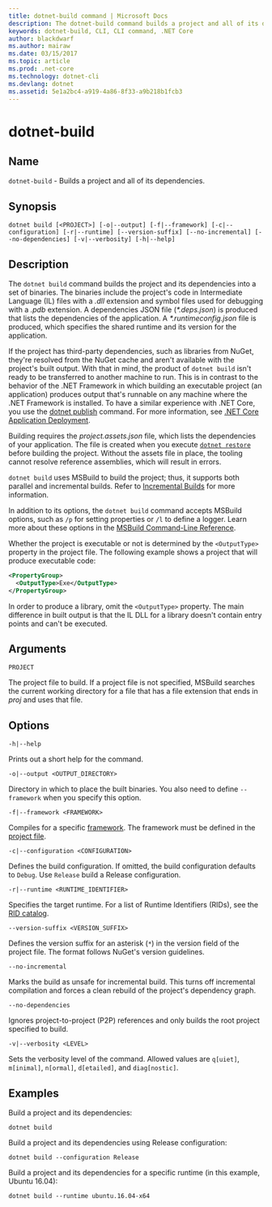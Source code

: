 ```yaml
---
title: dotnet-build command | Microsoft Docs
description: The dotnet-build command builds a project and all of its dependencies. 
keywords: dotnet-build, CLI, CLI command, .NET Core
author: blackdwarf
ms.author: mairaw
ms.date: 03/15/2017
ms.topic: article
ms.prod: .net-core
ms.technology: dotnet-cli
ms.devlang: dotnet
ms.assetid: 5e1a2bc4-a919-4a86-8f33-a9b218b1fcb3
---
```


# dotnet-build

## Name

`dotnet-build` - Builds a project and all of its dependencies.

## Synopsis

`dotnet build [<PROJECT>] [-o|--output] [-f|--framework] [-c|--configuration] [-r|--runtime] [--version-suffix] [--no-incremental] [--no-dependencies] [-v|--verbosity] [-h|--help]`

## Description

The `dotnet build` command builds the project and its dependencies into a set of binaries. The binaries include the project's code in Intermediate Language (IL) files with a *.dll* extension and symbol files used for debugging with a *.pdb* extension. A dependencies JSON file (*\*.deps.json*) is produced that lists the dependencies of the application. A *\*.runtimeconfig.json* file is produced, which specifies the shared runtime and its version for the application.

If the project has third-party dependencies, such as libraries from NuGet, they're resolved from the NuGet cache and aren't available with the project's built output. With that in mind, the product of `dotnet build` isn't ready to be transferred to another machine to run. This is in contrast to the behavior of the .NET Framework in which building an executable project (an application) produces output that's runnable on any machine where the .NET Framework is installed. To have a similar experience with .NET Core, you use the [dotnet publish](dotnet-publish.md) command. For more information, see [.NET Core Application Deployment](../deploying/index.md). 

Building requires the *project.assets.json* file, which lists the dependencies of your application. The file is created when you execute [`dotnet restore`](dotnet-restore.md) before building the project. Without the assets file in place, the tooling cannot resolve reference assemblies, which will result in errors.

`dotnet build` uses MSBuild to build the project; thus, it supports both parallel and incremental builds. Refer to [Incremental Builds](https://docs.microsoft.com/visualstudio/msbuild/incremental-builds) for more information. 

In addition to its options, the `dotnet build` command accepts MSBuild options, such as `/p` for setting properties or `/l` to define a logger. Learn more about these options in the [MSBuild Command-Line Reference](https://docs.microsoft.com/visualstudio/msbuild/msbuild-command-line-reference). 

Whether the project is executable or not is determined by the `<OutputType>` property in the project file. The following example shows a project that will produce executable code:

```xml
<PropertyGroup>
  <OutputType>Exe</OutputType>
</PropertyGroup>
```

In order to produce a library, omit the `<OutputType>` property. The main difference in built output is that the IL DLL for a library doesn't contain entry points and can't be executed. 

## Arguments

`PROJECT`

The project file to build. If a project file is not specified, MSBuild searches the current working directory for a file that has a file extension that ends in *proj* and uses that file.

## Options

`-h|--help`

Prints out a short help for the command.

`-o|--output <OUTPUT_DIRECTORY>`

Directory in which to place the built binaries. You also need to define `--framework` when you specify this option.

`-f|--framework <FRAMEWORK>`

Compiles for a specific [framework](../../standard/frameworks.md). The framework must be defined in the [project file](csproj.md).

`-c|--configuration <CONFIGURATION>`

Defines the build configuration. If omitted, the build configuration defaults to `Debug`. Use `Release` build a Release configuration.

`-r|--runtime <RUNTIME_IDENTIFIER>`

Specifies the target runtime. For a list of Runtime Identifiers (RIDs), see the [RID catalog](../rid-catalog.md).

`--version-suffix <VERSION_SUFFIX>`

Defines the version suffix for an asterisk (`*`) in the version field of the project file. The format follows NuGet's version guidelines.

`--no-incremental`

Marks the build as unsafe for incremental build. This turns off incremental compilation and forces a clean rebuild of the project's dependency graph.

`--no-dependencies`

Ignores project-to-project (P2P) references and only builds the root project specified to build.

`-v|--verbosity <LEVEL>`

Sets the verbosity level of the command. Allowed values are `q[uiet]`, `m[inimal]`, `n[ormal]`, `d[etailed]`, and `diag[nostic]`.

## Examples

Build a project and its dependencies:

`dotnet build`

Build a project and its dependencies using Release configuration:

`dotnet build --configuration Release`

Build a project and its dependencies for a specific runtime (in this example, Ubuntu 16.04):

`dotnet build --runtime ubuntu.16.04-x64`
